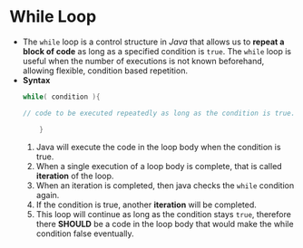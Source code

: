 # While Loop
- The `while` loop is a control structure in *Java* that allows us to 
**repeat a block of code** as long as a specified condition is `true`.
The `while` loop is useful when the number of executions is not known
beforehand, allowing flexible, condition based repetition.
- **Syntax**
    ```java
    while( condition ){
  
    // code to be executed repeatedly as long as the condition is true.
  
        } 
   ```
  1. Java will execute the code in the loop body when the condition is true.
  2. When a single execution of a loop body is complete, that is called
  **iteration** of the loop.
  3. When an iteration is completed, then java checks the `while` condition again.
  4. If the condition is true, another **iteration** will be completed.
  5. This loop will continue as long as the condition stays `true`, therefore
  there **SHOULD** be a code in the loop body that would make the while condition
  false eventually.
  
